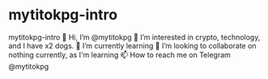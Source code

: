 # mytitokpg-intro
mytitokpg-intro
👋 Hi, I’m @mytitokpg
👀 I’m interested in crypto, technology, and I have x2 dogs.
🌱 I’m currently learning
💞️ I’m looking to collaborate on nothing currently, as I'm learning
📫 How to reach me on Telegram @mytitokpg
